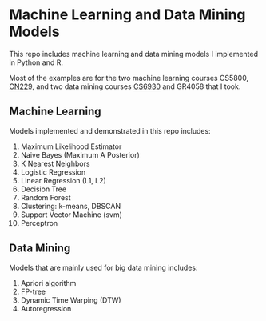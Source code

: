 # Machine Learning and Data Mining Models

This repo includes machine learning and data mining models I implemented in Python and R. 

Most of the examples are for the two machine learning courses CS5800, [CN229](http://cs229.stanford.edu/syllabus.html), and two data mining courses [CS6930](https://storm.cis.fordham.edu/~yzhao/fall2018/CS6930_syllabus.html) and GR4058 that I took. 


## Machine Learning 

Models implemented and demonstrated in this repo includes: 

1. Maximum Likelihood Estimator
2. Naive Bayes (Maximum A Posterior)
3. K Nearest Neighbors
4. Logistic Regression
5. Linear Regression (L1, L2)
6. Decision Tree
7. Random Forest
8. Clustering: k-means, DBSCAN
9. Support Vector Machine (svm)
10. Perceptron 

## Data Mining 

Models that are mainly used for big data mining includes:

1. Apriori algorithm
2. FP-tree
3. Dynamic Time Warping (DTW)
4. Autoregression


